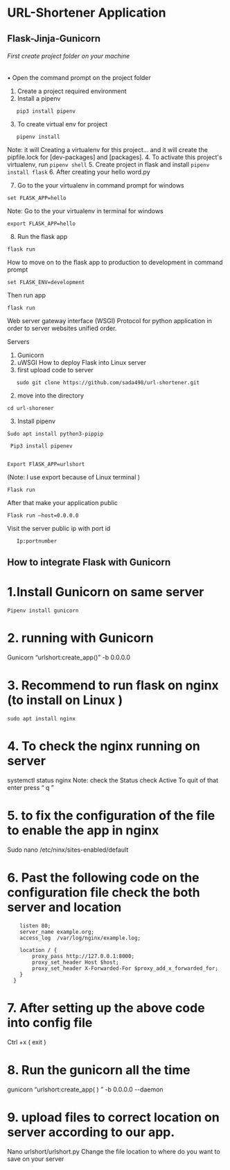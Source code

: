 # URL-Shortener Application
 ## Flask-Jinja-Gunicorn
 


###### First create project folder on your machine
•	Open the command prompt on the project folder
1.	Create a project required environment
2.	Install a pipenv 
```
   pip3 install pipenv
```
3.	To create virtual env for project
 ```
    pipenv install 
```
Note: it will Creating a virtualenv for this project… and it will create the pipfile.lock for [dev-packages] and  [packages].
4.	To activate this project's virtualenv, run
     ```
     pipenv shell
     ```
5.	Create project in flask and install
     ```
       pipenv install flask
       ```
6.	After creating your hello word.py
 
7.	Go to the your virtualenv in command prompt for windows
   ```
  set FLASK_APP=hello
   ```
Note: Go to the your virtualenv in terminal  for windows

  ```
  export FLASK_APP=hello

  ```

8.	Run the flask app 
 ```
 flask run

 ```

How to move on to the flask app to production to development in command prompt 
  ```
  set FLASK_ENV=development
  ```
Then run app
  
 ```
 flask run

 ```

Web server gateway interface (WSGI)
Protocol for python application in order to server websites unified order.

Servers
1.	Gunicorn
2.	uWSGI
How to deploy Flask into Linux server
1.	first upload code to server
```
   sudo git clone https://github.com/sada498/url-shortener.git
   ```
2.	move into the directory 
  ```
  cd url-shorener
  ```
3.	Install pipenv
```
Sudo apt install python3-pippip
```
```
 Pip3 install pipenev
 ```
```	Pipenv shell
```
```
Export FlASK_APP=urlshort  
```
(Note: I use export because of Linux terminal )
```
Flask run
```
After that make your application public 
```
Flask run –host=0.0.0.0

```
Visit the server public ip with port id
 ```
	Ip:portnumber
 
 ```



## How to integrate Flask with Gunicorn
# 1.Install Gunicorn on same server 
 	Pipenv install gunicorn
# 2. running with Gunicorn
  Gunicorn “urlshort:create_app()” -b 0.0.0.0 
# 3. Recommend to run flask on nginx (to install on Linux )
    sudo apt install nginx 
# 4. To check the nginx running on server
   systemctl status nginx
 Note: check the Status check Active
To quit of that enter press “ q ”
# 5. to fix the configuration of the file to enable  the app in nginx 
 Sudo nano /etc/ninx/sites-enabled/default

# 6. Past the following code on the configuration file check the both server and location

```server {
    listen 80;
    server_name example.org;
    access_log  /var/log/nginx/example.log;

    location / {
        proxy_pass http://127.0.0.1:8000;
        proxy_set_header Host $host;
        proxy_set_header X-Forwarded-For $proxy_add_x_forwarded_for;
    }
  }
  ```

# 7. After setting up the above code into config file
Ctrl +x ( exit )
# 8. Run the gunicorn all the time 
  gunicorn “urlshort:create_app( ) ” -b 0.0.0.0 --daemon 
# 9. upload files to correct location on server according to our app.
   Nano urlshort/urlshort.py
Change the file location to where do you want to save on  your server 
